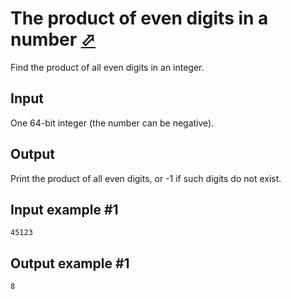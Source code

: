 # The product of even digits in a number [⬀](https://www.e-olymp.com/en/problems/1604)
Find the product of all even digits in an integer.

## Input
One 64-bit integer (the number can be negative).

## Output
Print the product of all even digits, or -1 if such digits do not exist.

## Input example #1
```
45123
```

## Output example #1
```
8
```
